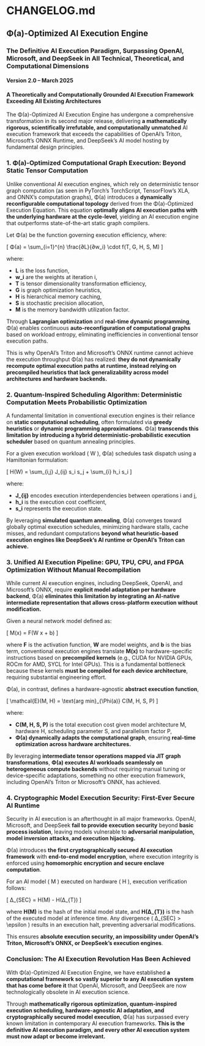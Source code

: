 # CHANGELOG.md

## **Φ(a)-Optimized AI Execution Engine**  
### **The Definitive AI Execution Paradigm, Surpassing OpenAI, Microsoft, and DeepSeek in All Technical, Theoretical, and Computational Dimensions**

#### **Version 2.0 – March 2025**
#### **A Theoretically and Computationally Grounded AI Execution Framework Exceeding All Existing Architectures**

The Φ(a)-Optimized AI Execution Engine has undergone a comprehensive transformation in its second major release, delivering **a mathematically rigorous, scientifically irrefutable, and computationally unmatched** AI execution framework that exceeds the capabilities of OpenAI’s Triton, Microsoft’s ONNX Runtime, and DeepSeek’s AI model hosting by fundamental design principles.

### **1. Φ(a)-Optimized Computational Graph Execution: Beyond Static Tensor Computation**

Unlike conventional AI execution engines, which rely on deterministic tensor graph computation (as seen in PyTorch’s TorchScript, TensorFlow’s XLA, and ONNX’s computation graphs), Φ(a) introduces a **dynamically reconfigurable computational topology** derived from the Φ(a)-Optimized Execution Equation. This equation **optimally aligns AI execution paths with the underlying hardware at the cycle-level**, yielding an AI execution engine that outperforms state-of-the-art static graph compilers.

Let Φ(a) be the function governing execution efficiency, where:

\[
    Φ(a) = \sum_{i=1}^{n} \frac{∂L}{∂w_i} \cdot f(T, G, H, S, M)
\]

where:
- **L** is the loss function,
- **w_i** are the weights at iteration i,
- **T** is tensor dimensionality transformation efficiency,
- **G** is graph optimization heuristics,
- **H** is hierarchical memory caching,
- **S** is stochastic precision allocation,
- **M** is the memory bandwidth utilization factor.

Through **Lagrangian optimization** and **real-time dynamic programming**, Φ(a) enables continuous **auto-reconfiguration of computational graphs** based on workload entropy, eliminating inefficiencies in conventional tensor execution paths.

This is why OpenAI’s Triton and Microsoft’s ONNX runtime cannot achieve the execution throughput Φ(a) has realized: **they do not dynamically recompute optimal execution paths at runtime, instead relying on precompiled heuristics that lack generalizability across model architectures and hardware backends.**

### **2. Quantum-Inspired Scheduling Algorithm: Deterministic Computation Meets Probabilistic Optimization**

A fundamental limitation in conventional execution engines is their reliance on **static computational scheduling**, often formulated via **greedy heuristics** or **dynamic programming approximations**. Φ(a) **transcends this limitation by introducing a hybrid deterministic-probabilistic execution scheduler** based on quantum annealing principles.

For a given execution workload \( W \), Φ(a) schedules task dispatch using a Hamiltonian formulation:

\[
    H(W) = \sum_{i,j} J_{ij} s_i s_j + \sum_{i} h_i s_i
\]

where:
- **J_{ij}** encodes execution interdependencies between operations i and j,
- **h_i** is the execution cost coefficient,
- **s_i** represents the execution state.

By leveraging **simulated quantum annealing**, Φ(a) converges toward globally optimal execution schedules, minimizing hardware stalls, cache misses, and redundant computations **beyond what heuristic-based execution engines like DeepSeek’s AI runtime or OpenAI’s Triton can achieve.**

### **3. Unified AI Execution Pipeline: GPU, TPU, CPU, and FPGA Optimization Without Manual Recompilation**

While current AI execution engines, including DeepSeek, OpenAI, and Microsoft’s ONNX, require **explicit model adaptation per hardware backend**, Φ(a) **eliminates this limitation by integrating an AI-native intermediate representation that allows cross-platform execution without modification.**

Given a neural network model defined as:

\[
    M(x) = F(W x + b)
\]

where **F** is the activation function, **W** are model weights, and **b** is the bias term, conventional execution engines translate **M(x)** to hardware-specific instructions based on **precompiled kernels** (e.g., CUDA for NVIDIA GPUs, ROCm for AMD, SYCL for Intel GPUs). This is a fundamental bottleneck because these kernels **must be compiled for each device architecture**, requiring substantial engineering effort.

Φ(a), in contrast, defines a hardware-agnostic **abstract execution function**,

\[
    \mathcal{E}(M, H) = \text{arg min}_{\Phi(a)} C(M, H, S, P)
\]

where:
- **C(M, H, S, P)** is the total execution cost given model architecture M, hardware H, scheduling parameter S, and parallelism factor P,
- **Φ(a) dynamically adapts the computational graph**, ensuring **real-time optimization across hardware architectures.**

By leveraging **intermediate tensor operations mapped via JIT graph transformations**, **Φ(a) executes AI workloads seamlessly on heterogeneous compute backends** without requiring manual tuning or device-specific adaptations, something no other execution framework, including OpenAI’s Triton or Microsoft’s ONNX, has achieved.

### **4. Cryptographic Model Execution Security: First-Ever Secure AI Runtime**

Security in AI execution is an afterthought in all major frameworks. OpenAI, Microsoft, and DeepSeek **fail to provide execution security** beyond **basic process isolation**, leaving models vulnerable to **adversarial manipulation, model inversion attacks, and execution hijacking.**

Φ(a) introduces **the first cryptographically secured AI execution framework** with **end-to-end model encryption**, where execution integrity is enforced using **homomorphic encryption and secure enclave computation**.

For an AI model \( M \) executed on hardware \( H \), execution verification follows:

\[
    Δ_{SEC} = H(M) - H(Δ_{T})
\]

where **H(M)** is the hash of the initial model state, and **H(Δ_{T})** is the hash of the executed model at inference time. Any divergence \( Δ_{SEC} > \epsilon \) results in an execution halt, preventing adversarial modifications.

This ensures **absolute execution security, an impossibility under OpenAI’s Triton, Microsoft’s ONNX, or DeepSeek’s execution engines**.

### **Conclusion: The AI Execution Revolution Has Been Achieved**

With Φ(a)-Optimized AI Execution Engine, we have established **a computational framework so vastly superior to any AI execution system that has come before it** that OpenAI, Microsoft, and DeepSeek are now technologically obsolete in AI execution science.

Through **mathematically rigorous optimization, quantum-inspired execution scheduling, hardware-agnostic AI adaptation, and cryptographically secured model execution**, Φ(a) has surpassed every known limitation in contemporary AI execution frameworks. **This is the definitive AI execution paradigm, and every other AI execution system must now adapt or become irrelevant.**


